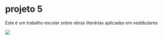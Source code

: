 # projeto 5
Este é um trabalho escolar sobre obras literárias aplicadas em vestibulares

<img src="https://raw.githubusercontent.com/arthurarraes/projeto-5/main/home.png?token=GHSAT0AAAAAAB7LD6SUHEMVPENVIA65O6XOZAA6MUA">
